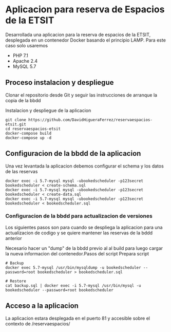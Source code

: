 # Aplicacion para reserva de Espacios de la ETSIT

Desarrollada una aplicacion para la reserva de espacios de la ETSIT, desplegada en un contenedor Docker basando el principio LAMP. Para este caso solo usaremos

* PHP 7.1
* Apache 2.4
* MySQL 5.7

## Proceso instalacion y despliegue

Clonar el repositorio desde Git y seguir las instrucciones de arranque la copia de la bbdd

Instalacion y despliegue de la aplicacion 
```shell
git clone https://github.com/DavidHigueraFerrez/reservaespacios-etsit.git
cd reservaespacios-etsit
docker-compose build
docker-compose up -d
```
## Configuracion de la bbdd de la aplicacion

Una vez levantada la aplicacion debemos configurar el schema y los datos de las reservas
```
docker exec -i 5.7-mysql mysql -ubookedscheduler -p123secret bookedscheduler < create-schema.sql 
docker exec -i 5.7-mysql mysql -ubookedscheduler -p123secret bookedscheduler < create-data.sql 
docker exec -i 5.7-mysql mysql -ubookedscheduler -p123secret bookedscheduler < bookedscheduler.sql 
```
### Configuracion de la bbdd para actualizacion de versiones

Los siguientes pasos son para cuando se despliega la aplicacion para una actualizacion de codigo y se quiere mantener las reservas de la bddd anterior

Necesario hacer un "dump" de la bbdd previo al al build para luego cargar la nueva informacion del contenedor.Pasos del script
Prepara script
```
# Backup
docker exec 5.7-mysql /usr/bin/mysqldump -u bookedscheduler --password=root bookedscheduler > bookedscheduler.sql

# Restore
cat backup.sql | docker exec -i 5.7-mysql /usr/bin/mysql -u bookedscheduler --password=root bookedscheduler

```

## Acceso a la aplicacion
La aplicacion estara desplegada en el puerto 81 y accesible sobre el contexto de /reservaespacios/
